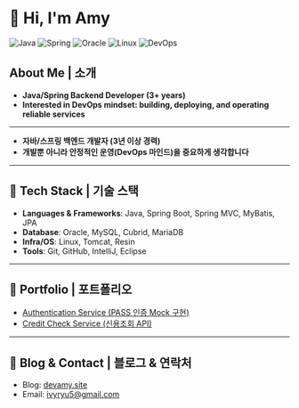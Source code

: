 # 👋 Hi, I'm Amy

![Java](https://img.shields.io/badge/Java-007396?logo=java&logoColor=white)
![Spring](https://img.shields.io/badge/Spring-6DB33F?logo=spring&logoColor=white)
![Oracle](https://img.shields.io/badge/Oracle-F80000?logo=oracle&logoColor=white)
![Linux](https://img.shields.io/badge/Linux-FCC624?logo=linux&logoColor=black)
![DevOps](https://img.shields.io/badge/DevOps-CICD-blue?logo=githubactions&logoColor=white)

## About Me | 소개
- **Java/Spring Backend Developer (3+ years)**  
- **Interested in DevOps mindset: building, deploying, and operating reliable services**  

---

- **자바/스프링 백엔드 개발자 (3년 이상 경력)**  
- **개발뿐 아니라 안정적인 운영(DevOps 마인드)을 중요하게 생각합니다**  

---

## 🔧 Tech Stack | 기술 스택
- **Languages & Frameworks**: Java, Spring Boot, Spring MVC, MyBatis, JPA  
- **Database**: Oracle, MySQL, Cubrid, MariaDB
- **Infra/OS**: Linux, Tomcat, Resin  
- **Tools**: Git, GitHub, IntelliJ, Eclipse

---

## 📂 Portfolio | 포트폴리오
- [Authentication Service (PASS 인증 Mock 구현)](https://github.com/Amy-ops53/portfolio/tree/main/authentication-service)  
- [Credit Check Service (신용조회 API)](https://github.com/Amy-ops53/portfolio/tree/main/credit-check-service)  

---

## 📝 Blog & Contact | 블로그 & 연락처
- Blog: [devamy.site](http://devamy.site)  
- Email: ivyryu5@gmail.com
